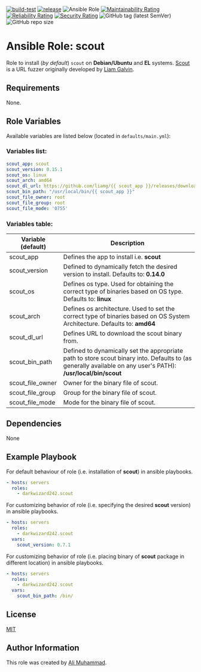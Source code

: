 [![build-test](https://github.com/darkwizard242/ansible-role-scout/workflows/build-and-test/badge.svg?branch=master)](https://github.com/darkwizard242/ansible-role-scout/actions?query=workflow%3Abuild-and-test) [![release](https://github.com/darkwizard242/ansible-role-scout/workflows/release/badge.svg)](https://github.com/darkwizard242/ansible-role-scout/actions?query=workflow%3Arelease) ![Ansible Role](https://img.shields.io/ansible/role/d/darkwizard242/scout) [![Maintainability Rating](https://sonarcloud.io/api/project_badges/measure?project=ansible-role-scout&metric=sqale_rating)](https://sonarcloud.io/dashboard?id=ansible-role-scout) [![Reliability Rating](https://sonarcloud.io/api/project_badges/measure?project=ansible-role-scout&metric=reliability_rating)](https://sonarcloud.io/dashboard?id=ansible-role-scout) [![Security Rating](https://sonarcloud.io/api/project_badges/measure?project=ansible-role-scout&metric=security_rating)](https://sonarcloud.io/dashboard?id=ansible-role-scout) ![GitHub tag (latest SemVer)](https://img.shields.io/github/tag/darkwizard242/ansible-role-scout?label=release) ![GitHub repo size](https://img.shields.io/github/repo-size/darkwizard242/ansible-role-scout?color=orange&style=flat-square)

# Ansible Role: scout

Role to install (_by default_) `scout` on **Debian/Ubuntu** and **EL** systems. [Scout](https://github.com/liamg/scout) is a URL fuzzer originally developed by [Liam Galvin](https://github.com/liamg).

## Requirements

None.

## Role Variables

Available variables are listed below (located in `defaults/main.yml`):

### Variables list:

```yaml
scout_app: scout
scout_version: 0.15.1
scout_os: linux
scout_arch: amd64
scout_dl_url: https://github.com/liamg/{{ scout_app }}/releases/download/v{{ scout_version }}/{{ scout_app }}-{{ scout_os }}-{{ scout_arch }}
scout_bin_path: "/usr/local/bin/{{ scout_app }}"
scout_file_owner: root
scout_file_group: root
scout_file_mode: '0755'
```

### Variables table:

Variable (default) | Description
------------------ | -------------------------------------------------------------------------------------------------------------------------------------------------------------
scout_app          | Defines the app to install i.e. **scout**
scout_version      | Defined to dynamically fetch the desired version to install. Defaults to: **0.14.0**
scout_os           | Defines os type. Used for obtaining the correct type of binaries based on OS type. Defaults to: **linux**
scout_arch         | Defines os architecture. Used to set the correct type of binaries based on OS System Architecture. Defaults to: **amd64**
scout_dl_url       | Defines URL to download the scout binary from.
scout_bin_path     | Defined to dynamically set the appropriate path to store scout binary into. Defaults to (as generally available on any user's PATH): **/usr/local/bin/scout**
scout_file_owner   | Owner for the binary file of scout.
scout_file_group   | Group for the binary file of scout.
scout_file_mode    | Mode for the binary file of scout.

## Dependencies

None

## Example Playbook

For default behaviour of role (i.e. installation of **scout**) in ansible playbooks.

```yaml
- hosts: servers
  roles:
    - darkwizard242.scout
```

For customizing behavior of role (i.e. specifying the desired **scout** version) in ansible playbooks.

```yaml
- hosts: servers
  roles:
    - darkwizard242.scout
  vars:
    scout_version: 0.7.1
```

For customizing behavior of role (i.e. placing binary of **scout** package in different location) in ansible playbooks.

```yaml
- hosts: servers
  roles:
    - darkwizard242.scout
  vars:
    scout_bin_path: /bin/
```

## License

[MIT](https://github.com/darkwizard242/ansible-role-scout/blob/master/LICENSE)

## Author Information

This role was created by [Ali Muhammad](https://www.alimuhammad.dev/).
